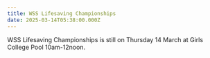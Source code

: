 ```yaml
---
title: WSS Lifesaving Championships
date: 2025-03-14T05:38:00.000Z
---
```

WSS Lifesaving Championships is still on Thursday 14 March at Girls College Pool 10am-12noon.
